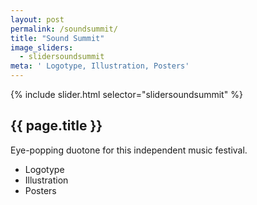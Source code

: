 ```yaml
---
layout: post
permalink: /soundsummit/
title: "Sound Summit"
image_sliders:
  - slidersoundsummit
meta: ' Logotype, Illustration, Posters'
---
```

<section class="section fadeup clear float_left col-1-1">

<div class="col-3-4 centre_align">
  <div id="slideshow">
  {% include slider.html selector="slidersoundsummit" %}
  </div>

  <article class="txt-centre">
    <h2>{{ page.title }}</h2>
    <p>Eye-popping duotone for this independent music festival.
    </p>
    <ul>
      <li>Logotype</li>
      <li>Illustration</li>
      <li>Posters</li>
    </ul>
  </article>
</div>

</section>
